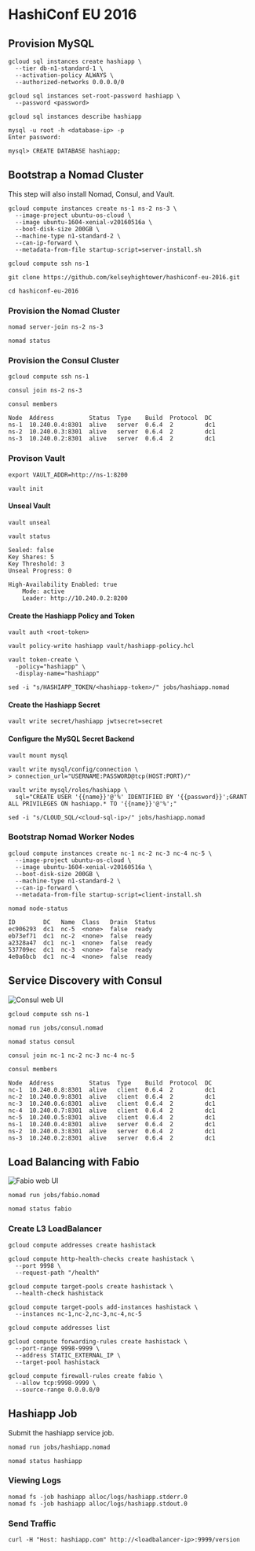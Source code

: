 # HashiConf EU 2016

## Provision MySQL

```
gcloud sql instances create hashiapp \
  --tier db-n1-standard-1 \
  --activation-policy ALWAYS \
  --authorized-networks 0.0.0.0/0
```

```
gcloud sql instances set-root-password hashiapp \
  --password <password>
```

```
gcloud sql instances describe hashiapp
```

```
mysql -u root -h <database-ip> -p
Enter password: 
```

```
mysql> CREATE DATABASE hashiapp;
```

## Bootstrap a Nomad Cluster

This step will also install Nomad, Consul, and Vault.

```
gcloud compute instances create ns-1 ns-2 ns-3 \
  --image-project ubuntu-os-cloud \
  --image ubuntu-1604-xenial-v20160516a \
  --boot-disk-size 200GB \
  --machine-type n1-standard-2 \
  --can-ip-forward \
  --metadata-from-file startup-script=server-install.sh
```

```
gcloud compute ssh ns-1
```

```
git clone https://github.com/kelseyhightower/hashiconf-eu-2016.git
```
```
cd hashiconf-eu-2016
```


### Provision the Nomad Cluster

```
nomad server-join ns-2 ns-3
```

```
nomad status
```

### Provision the Consul Cluster

```
gcloud compute ssh ns-1
```

```
consul join ns-2 ns-3
```

```
consul members
```
```
Node  Address          Status  Type    Build  Protocol  DC
ns-1  10.240.0.4:8301  alive   server  0.6.4  2         dc1
ns-2  10.240.0.3:8301  alive   server  0.6.4  2         dc1
ns-3  10.240.0.2:8301  alive   server  0.6.4  2         dc1
```

### Provison Vault

```
export VAULT_ADDR=http://ns-1:8200
```

```
vault init
```

#### Unseal Vault

```
vault unseal
```
```
vault status
```
```
Sealed: false
Key Shares: 5
Key Threshold: 3
Unseal Progress: 0

High-Availability Enabled: true
	Mode: active
	Leader: http://10.240.0.2:8200
```

#### Create the Hashiapp Policy and Token

```
vault auth <root-token>
```

```
vault policy-write hashiapp vault/hashiapp-policy.hcl
```

```
vault token-create \
  -policy="hashiapp" \
  -display-name="hashiapp"
```

```
sed -i "s/HASHIAPP_TOKEN/<hashiapp-token>/" jobs/hashiapp.nomad 
```

#### Create the Hashiapp Secret

```
vault write secret/hashiapp jwtsecret=secret
```

#### Configure the MySQL Secret Backend

```
vault mount mysql
```

```
vault write mysql/config/connection \
> connection_url="USERNAME:PASSWORD@tcp(HOST:PORT)/"
```

```
vault write mysql/roles/hashiapp \
  sql="CREATE USER '{{name}}'@'%' IDENTIFIED BY '{{password}}';GRANT ALL PRIVILEGES ON hashiapp.* TO '{{name}}'@'%';"
```

```
sed -i "s/CLOUD_SQL/<cloud-sql-ip>/" jobs/hashiapp.nomad
```

### Bootstrap Nomad Worker Nodes

```
gcloud compute instances create nc-1 nc-2 nc-3 nc-4 nc-5 \
  --image-project ubuntu-os-cloud \
  --image ubuntu-1604-xenial-v20160516a \
  --boot-disk-size 200GB \
  --machine-type n1-standard-2 \
  --can-ip-forward \
  --metadata-from-file startup-script=client-install.sh
```

```
nomad node-status
```
```
ID        DC   Name  Class   Drain  Status
ec906293  dc1  nc-5  <none>  false  ready
eb73ef71  dc1  nc-2  <none>  false  ready
a2328a47  dc1  nc-1  <none>  false  ready
537709ec  dc1  nc-3  <none>  false  ready
4e0a6bcb  dc1  nc-4  <none>  false  ready
```

## Service Discovery with Consul

![Consul web UI](images/consul-hashistack.png)

```
gcloud compute ssh ns-1
```

```
nomad run jobs/consul.nomad
```

```
nomad status consul
```

```
consul join nc-1 nc-2 nc-3 nc-4 nc-5
```

```
consul members
```
```
Node  Address          Status  Type    Build  Protocol  DC
nc-1  10.240.0.8:8301  alive   client  0.6.4  2         dc1
nc-2  10.240.0.9:8301  alive   client  0.6.4  2         dc1
nc-3  10.240.0.6:8301  alive   client  0.6.4  2         dc1
nc-4  10.240.0.7:8301  alive   client  0.6.4  2         dc1
nc-5  10.240.0.5:8301  alive   client  0.6.4  2         dc1
ns-1  10.240.0.4:8301  alive   server  0.6.4  2         dc1
ns-2  10.240.0.3:8301  alive   server  0.6.4  2         dc1
ns-3  10.240.0.2:8301  alive   server  0.6.4  2         dc1
```

## Load Balancing with Fabio

![Fabio web UI](images/fabio-hashistack.png)

```
nomad run jobs/fabio.nomad
```

```
nomad status fabio
```

### Create L3 LoadBalancer

```
gcloud compute addresses create hashistack
```

```
gcloud compute http-health-checks create hashistack \
  --port 9998 \
  --request-path "/health"
```

```
gcloud compute target-pools create hashistack \
  --health-check hashistack
```

```
gcloud compute target-pools add-instances hashistack \
  --instances nc-1,nc-2,nc-3,nc-4,nc-5
```

```
gcloud compute addresses list
```

```
gcloud compute forwarding-rules create hashistack \
  --port-range 9998-9999 \
  --address STATIC_EXTERNAL_IP \
  --target-pool hashistack
```

```
gcloud compute firewall-rules create fabio \
  --allow tcp:9998-9999 \
  --source-range 0.0.0.0/0
```

## Hashiapp Job

Submit the hashiapp service job.

```
nomad run jobs/hashiapp.nomad
```

```
nomad status hashiapp
```

### Viewing Logs

```
nomad fs -job hashiapp alloc/logs/hashiapp.stderr.0
nomad fs -job hashiapp alloc/logs/hashiapp.stdout.0
```

### Send Traffic

```
curl -H "Host: hashiapp.com" http://<loadbalancer-ip>:9999/version
```
